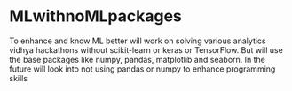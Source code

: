 # MLwithnoMLpackages
To enhance and know ML better will work on solving various analytics vidhya hackathons without scikit-learn or keras or TensorFlow. But will use the base packages like numpy, pandas, matplotlib and seaborn. In the future will look into not using pandas or numpy to enhance programming skills
